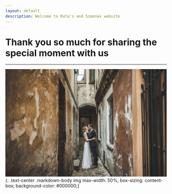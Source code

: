 ```yaml
---
layout: default
description: Welcome to Ruta's and Simonas website
---
```

# [](#header-1) Thank you so much for sharing the special moment with us
---

![Ruta & Simonas](/Simonas&Ruta_Wedding.jpg)
{: .text-center .markdown-body img max-width: 50%; box-sizing: content-box; background-color: #000000;}
